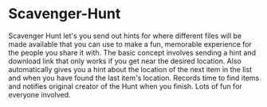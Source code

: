 # Scavenger-Hunt
Scavenger Hunt let's you send out hints for where different files will be made available that you can use to make a fun, memorable experience for the people you share it with.  The basic concept involves sending a hint and download link that only works if you get near the desired location.  Also automatically gives you a hint about the location of the next item in the list and when you have found the last item's location.  Records time to find items and notifies original creator of the Hunt when you finish.  Lots of fun for everyone involved.
